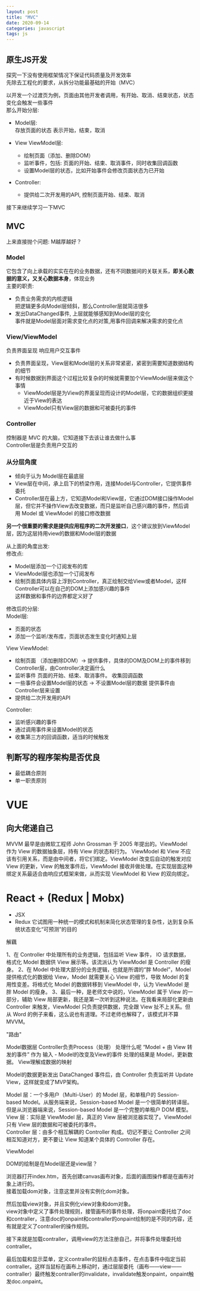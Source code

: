 ```yaml
---
layout: post  
title: "MVC"  
date: 2020-09-14  
categories: javascript  
tags: js  
---
```


## 原生JS开发  
探究一下没有使用框架情况下保证代码质量及开发效率  
先除去工程化的要求，从拆分功能最基础的开始（MVC）  

以开发一个过渡页为例，页面由其他开发者调用，有开始、取消、结束状态，状态变化会触发一些事件  
那么开始分层:  
- Model层:  
  存放页面的状态 表示开始，结束，取消  

- View ViewModel层:  
  - 绘制页面（添加、删除DOM）  
  - 监听事件，包括: 页面的开始、结束、取消事件，同时收集回调函数  
  - 设置Model层的状态，比如开始事件会修改页面状态为已开始  

- Controller:  
  - 提供给二次开发用的API, 控制页面开始、结束、取消  

接下来继续学习一下MVC  

## MVC  
上来直接抛个问题: M越厚越好？  

### Model  
它包含了向上承载的实实在在的业务数据，还有不同数据间的关联关系，**即关心数据的意义，又关心数据本身**，体现业务  
主要的职责:  
- 负责业务需求的内核逻辑  
  把逻辑更多向Model层倾斜，那么Controller层就简洁很多  
- 发出DataChanged事件, 上层就能够感知到Model层的变化  
  事件就是Model层面对需求变化点的对策,用事件回调来解决需求的变化点  

### View/ViewModel  
负责界面呈现 响应用户交互事件  
- 负责界面呈现，View层和Model层的关系非常紧密，紧密到需要知道数据结构的细节  
- 有时候数据到界面这个过程比较复杂的时候就需要加个ViewModel层来做这个事情  
  - ViewModel层是为View的界面呈现而设计的Model层，它的数据组织更接近于View的表达  
  - ViewModel只有View层的数据和可被委托的事件  

### Controller  
控制器是 MVC 的大脑，它知道接下去该让谁去做什么事  
Controller层是负责用户交互的  

### 从分层角度  
- 倾向于认为 Model层在最底层  
- View层在中间，承上启下的桥梁作用，连接Model与Controller，它提供事件委托  
- Controller层在最上方，它知道Model和View层，它通过DOM接口操作Model层，但它并不操作View去改变数据，而只是监听自己感兴趣的事件，然后调用 Model 或 ViewModel 的接口修改数据  

**另一个很重要的需求是提供应用程序的二次开发接口**，这个建议放到ViewModel层，因为这层持用view的数据和Model层的数据  

从上面的角度出发:  
修改点:  
- Model层添加一个订阅发布的库  
- ViewModel层也添加一个订阅发布  
- 绘制页面具体内容上浮到Controller，真正绘制交给View或者Model，这样Controller可以在自己的DOM上添加感兴趣的事件  
这样数据和事件的边界都定义好了  

修改后的分层:  
Model层:  
- 页面的状态  
- 添加一个监听/发布库，页面状态发生变化时通知上层  

View ViewModel:  
- 绘制页面 （添加删除DOM）-> 提供事件，具体的DOM及DOM上的事件移到Controller层，由Controller决定画什么  
- 监听事件  页面的开始、结束、取消事件。 收集回调函数  
- 一些事件会设置Model层的状态 -> 不设置Model层的数据 提供事件由Controller层来设置  
- 提供给二次开发用的API  

Controller:  
- 监听感兴趣的事件  
- 通过调用事件来设置Model的状态  
- 收集第三方的回调函数，适当的时候触发  




## 判断写的程序架构是否优良  
- 最低耦合原则  
- 单一职责原则  

# VUE  
## 向大佬递自己  
MVVM 最早是由微软工程师 John Grossman 于 2005 年提出的。ViewModel 作为 View 的数据抽象层，持有 View 的状态和行为。
ViewModel 和 View 不应该有引用关系，而是由中间者，将它们绑定。ViewModel 改变后自动的触发对应 View 的更新，View 的触发事件后，ViewModel 接收并做处理。在实现层面这种绑定关系最适合由响应式框架来做，从而实现 ViewModel 和 View 的双向绑定。

# React + (Redux | Mobx)  
- JSX
- Redux 它试图用一种统一的模式和机制来简化状态管理的复杂性，达到复杂系统状态变化“可预测”的目的  

解藕

1、在 Controller 中处理所有的业务逻辑，包括监听 View 事件， IO 请求数据，格式化 Model 数据供 View 展示等。该流派认为 ViewModel 是 Controller 的瘦身。
2、在 Model 中处理大部分的业务逻辑，也就是所谓的“胖 Model”，Model 提供格式化的数据给 View，Model 就需要关心 View 的细节，导致 Model 的复用性变差。将格式化 Model 的数据转移到 ViewModel 中，认为 ViewModel 是胖 Model 的瘦身。
3、最后一种，是老师文中说的，ViewModel 属于 View 的一部分，辅助 View 局部更新，我还是第一次听到这种说法。在我看来局部化更新由 Controller 来触发，ViewModel 只负责提供数据，完全跟 View 扯不上关系。但从 Word 的例子来看，这么说也有道理。不过老师也解释了，该模式并不算 MVVM。
  


"路由"  

Model数据层
Controller负责Process（处理）
处理什么呢 “Model + 由 View 转发的事件” 作为 输入 - Model的改变及View的事件  处理的结果是 Model，更新数据。
View理解成数据的映射  

Model的数据更新发出 DataChanged 事件后，由 Controller 负责监听并 Update View，这样就变成了MVP架构。




Model 层：一个多用户（Multi-User）的 Model 层，和单租户的 Session-based Model。从服务端来说，Session-based Model 是一个很简单的转译层。但是从浏览器端来说，Session-based Model 是一个完整的单租户 DOM 模型。  
View 层：实际是 ViewModel 层，真正的 View 层被浏览器实现了。ViewModel 只有 View 层的数据和可被委托的事件。  
Controller 层：由多个相互解耦的 Controller 构成。切记不要让 Controller 之间相互知道对方，更不要让 View 知道某个具体的 Controller 存在。  

ViewModel




DOM的绘制是在Model层还是view层？  

浏览器打开index.htm，首先创建canvas画布对象，后面的画图操作都是在画布对象上进行的。  
接着加载dom对象，注意这里并没有实例化dom对象。  

然后加载view对象，并且实例化view对象和dom对象。  
view对象中定义了事件处理规则，接管画布的事件处理，将onpaint委托给了doc和contraller，注意doc的onpaint和contraller的onpaint绘制的是不同的内容，还有就是定义了contraller的操作规则。  

接下来就是加载contraller，调用view的方法注册自己，并将事件处理委托给contraller。  

最后加载和显示菜单，定义contraller的鼠标点击事件，在点击事件中指定当前contraller。这样当鼠标在画布上移动时，通过层层委托（画布——view——contraller）最终触发contraller的invalidate，invalidate触发onpaint，onpaint触发doc.onpaint。  
